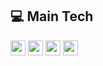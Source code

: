 ## 💻 Main Tech

<a href="https://github.com/YuchanJeong/WIL/blob/master/JavaScript/JavaScript.md"><img src="https://img.shields.io/badge/JavsScript-F7DF1E.svg?&style=flat-square&logo=JavaScript&logoColor=black" style="height: 1.5rem"/></a>
<a href="https://github.com/YuchanJeong/WIL/blob/master/JavaScript/TypeScript.md"><img src="https://img.shields.io/badge/TypeScript-3178C6.svg?&style=flat-square&logo=TypeScript&logoColor=white" style="height: 1.5rem"/></a>
<a href="https://github.com/YuchanJeong/WIL/blob/master/JavaScript/React.md"><img src="https://img.shields.io/badge/React-61DAFB.svg?&style=flat-square&logo=react&logoColor=black" style="height: 1.5rem"/></a>
<a href="https://github.com/YuchanJeong/WIL/blob/master/JavaScript/Redux-toolkit.md"><img src="https://img.shields.io/badge/Redux--toolkit-764ABC.svg?&style=flat-square&logo=redux&logoColor=white" style="height: 1.5rem"/></a>
